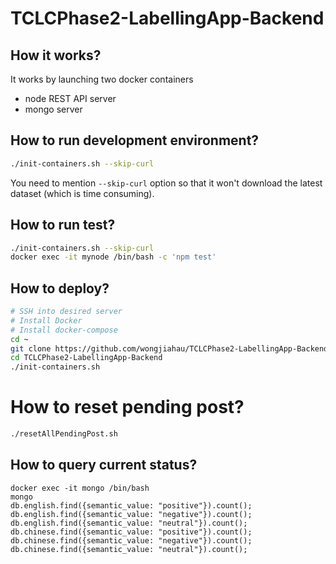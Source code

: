 # TCLCPhase2-LabellingApp-Backend
## How it works?
It works by launching two docker containers
- node REST API server
- mongo server

## How to run development environment?

```bash
./init-containers.sh --skip-curl
```
You need to mention `--skip-curl` option so that it won't download the latest dataset (which is time consuming).

## How to run test?

```bash
./init-containers.sh --skip-curl
docker exec -it mynode /bin/bash -c 'npm test'
```

## How to deploy?

```bash
# SSH into desired server
# Install Docker
# Install docker-compose
cd ~
git clone https://github.com/wongjiahau/TCLCPhase2-LabellingApp-Backend.git
cd TCLCPhase2-LabellingApp-Backend
./init-containers.sh
```

# How to reset pending post?
```bash
./resetAllPendingPost.sh
```

## How to query current status?
```
docker exec -it mongo /bin/bash
mongo
db.english.find({semantic_value: "positive"}).count();
db.english.find({semantic_value: "negative"}).count();
db.english.find({semantic_value: "neutral"}).count();
db.chinese.find({semantic_value: "positive"}).count();
db.chinese.find({semantic_value: "negative"}).count();
db.chinese.find({semantic_value: "neutral"}).count();
```